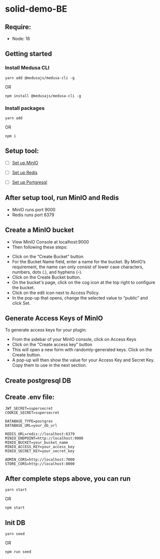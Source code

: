 # solid-demo-BE


## Require:

 + Node: 16

## Getting started

### Install Medusa CLI

```
yarn add @medusajs/medusa-cli -g
```
OR
```
npm install @medusajs/medusa-cli -g
```

### Install packages

```
yarn add
```
OR
```
npm i
```

## Setup tool:

- [ ] [Set up MinIO](https://min.io/docs/minio/linux/index.html?ref=docs-redirect)
- [ ] [Set up Redis](https://redis.io/docs/getting-started/installation/install-redis-on-linux/)
- [ ] [Set up Portgresql](https://www.enterprisedb.com/downloads/postgres-postgresql-downloads)


## After setup tool, run MinIO and Redis

- MinIO runs port 9000
- Redis runs port 6379

## Create a MinIO bucket

- View MinIO Console at localhost:9000
- Then following these steps:
 + Click on the “Create Bucket” button
 + For the Bucket Name field, enter a name for the bucket. By MinIO’s requirement, the name can only consist of lower case characters, numbers, dots (.), and hyphens (-).
 + Click on the Create Bucket button.
 + On the bucket's page, click on the cog icon at the top right to configure the bucket.
 + Click on the edit icon next to Access Policy.
 + In the pop-up that opens, change the selected value to “public” and click Set.

## Generate Access Keys of MinIO

To generate access keys for your plugin:
 + From the sidebar of your MinIO console, click on Access Keys
 + Click on the "Create access key" button
 + This will open a new form with randomly-generated keys. Click on the Create button.
 + A pop-up will then show the value for your Access Key and Secret Key. Copy them to use in the next section.

## Create postgresql DB

## Create .env file:
```
JWT_SECRET=supersecret
COOKIE_SECRET=supersecret

DATABASE_TYPE=postgres
DATABASE_URL=your_db_url

REDIS_URL=redis://localhost:6379
MINIO_ENDPOINT=http://localhost:9000
MINIO_BUCKET=your_bucket_name
MINIO_ACCESS_KEY=your_access_key
MINIO_SECRET_KEY=your_secret_key

ADMIN_CORS=http://localhost:7000
STORE_CORS=http://localhost:8000
```

## After complete steps above, you can run

```
yarn start
```
OR
```
npm start
```

## Init DB

```
yarn seed
```
OR
```
npm run seed
```
